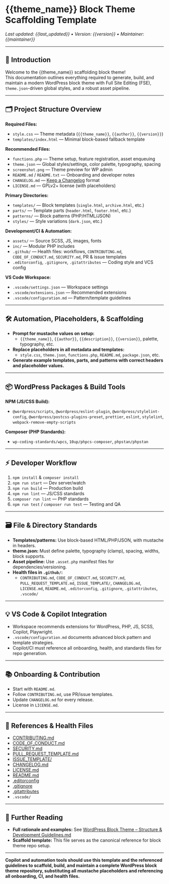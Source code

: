 # {{theme_name}} Block Theme Scaffolding Template

_Last updated: {{last_updated}} • Version: {{version}} • Maintainer: {{maintainer}}_

---

## 🚀 Introduction

Welcome to the {{theme_name}} scaffolding block theme!  
This documentation outlines everything required to generate, build, and maintain a modern WordPress block theme with Full Site Editing (FSE), `theme.json`-driven global styles, and a robust asset pipeline.

---

## 🗂️ Project Structure Overview

**Required Files:**
- `style.css` — Theme metadata (`{{theme_name}}`, `{{author}}`, `{{version}}`)
- `templates/index.html` — Minimal block-based fallback template

**Recommended Files:**
- `functions.php` — Theme setup, feature registration, asset enqueuing
- `theme.json` — Global styles/settings, color palette, typography, spacing
- `screenshot.png` — Theme preview for WP admin
- `README.md` / `README.txt` — Onboarding and developer notes
- `CHANGELOG.md` — [Keep a Changelog](https://keepachangelog.com/en/1.0.0/) format
- `LICENSE.md` — GPLv2+ license (with placeholders)

**Primary Directories:**
- `templates/` — Block templates (`single.html`, `archive.html`, etc.)
- `parts/` — Template parts (`header.html`, `footer.html`, etc.)
- `patterns/` — Block patterns (PHP/HTML/JSON)
- `styles/` — Style variations (`dark.json`, etc.)

**Development/CI & Automation:**
- `assets/` — Source SCSS, JS, images, fonts
- `inc/` — Modular PHP includes
- `.github/` — Health files: workflows, `CONTRIBUTING.md`, `CODE_OF_CONDUCT.md`, `SECURITY.md`, PR & issue templates
- `.editorconfig`, `.gitignore`, `.gitattributes` — Coding style and VCS config

**VS Code Workspace:**
- `.vscode/settings.json` — Workspace settings
- `.vscode/extensions.json` — Recommended extensions
- `.vscode/configuration.md` — Pattern/template guidelines

---

## 🛠️ Automation, Placeholders, & Scaffolding

- **Prompt for mustache values on setup:**  
  - `{{theme_name}}`, `{{author}}`, `{{description}}`, `{{version}}`, palette, typography, etc.
- **Replace placeholders in all metadata and templates:**  
  - `style.css`, `theme.json`, `functions.php`, `README.md`, `package.json`, etc.
- **Generate example templates, parts, and patterns with correct headers and placeholder values.**

---

## 📦 WordPress Packages & Build Tools

**NPM (JS/CSS Build):**
- `@wordpress/scripts`, `@wordpress/eslint-plugin`, `@wordpress/stylelint-config`, `@wordpress/postcss-plugins-preset`, `prettier`, `eslint`, `stylelint`, `webpack-remove-empty-scripts`

**Composer (PHP Standards):**
- `wp-coding-standards/wpcs`, `10up/phpcs-composer`, `phpstan/phpstan`

---

## ⚡ Developer Workflow

1. `npm install` & `composer install`
2. `npm run start` — Dev server/watch
3. `npm run build` — Production build
4. `npm run lint` — JS/CSS standards
5. `composer run lint` — PHP standards
6. `npm run test` / `composer run test` — Testing and QA

---

## 🗃️ File & Directory Standards

- **Templates/patterns:** Use block-based HTML/PHP/JSON, with mustache in headers.
- **theme.json:** Must define palette, typography (clamp), spacing, widths, block supports.
- **Asset pipeline:** Use `.asset.php` manifest files for dependencies/versioning.
- **Health files in `.github/`:**
  - `CONTRIBUTING.md`, `CODE_OF_CONDUCT.md`, `SECURITY.md`, `PULL_REQUEST_TEMPLATE.md`, `ISSUE_TEMPLATE/`, `CHANGELOG.md`, `LICENSE.md`, `README.md`, `.editorconfig`, `.gitignore`, `.gitattributes`, `.vscode/`

---

## 💡 VS Code & Copilot Integration

- Workspace recommends extensions for WordPress, PHP, JS, SCSS, Copilot, Playwright.
- `.vscode/configuration.md` documents advanced block pattern and template strategies.
- Copilot/CI must reference all onboarding, health, and standards files for repo generation.

---

## 📚 Onboarding & Contribution

- Start with `README.md`.
- Follow `CONTRIBUTING.md`, use PR/issue templates.
- Update `CHANGELOG.md` for every release.
- License in `LICENSE.md`.

---

## 🔗 References & Health Files

- [CONTRIBUTING.md](.github/CONTRIBUTING.md)
- [CODE_OF_CONDUCT.md](.github/CODE_OF_CONDUCT.md)
- [SECURITY.md](.github/SECURITY.md)
- [PULL_REQUEST_TEMPLATE.md](.github/PULL_REQUEST_TEMPLATE.md)
- [ISSUE_TEMPLATE/](.github/ISSUE_TEMPLATE/)
- [CHANGELOG.md](CHANGELOG.md)
- [LICENSE.md](LICENSE.md)
- [README.md](README.md)
- [.editorconfig](.editorconfig)
- [.gitignore](.gitignore)
- [.gitattributes](.gitattributes)
- `.vscode/`

---

## 📑 Further Reading

- **Full rationale and examples:** See [WordPress Block Theme – Structure & Development Guidelines.md](../WordPress%20Block%20Theme%20–%20Structure%20%26%20Development%20Guidelines.md)
- **Scaffold template:** This file serves as the canonical reference for block theme repo setup.

---

**Copilot and automation tools should use this template and the referenced guidelines to scaffold, build, and maintain a complete WordPress block theme repository, substituting all mustache placeholders and referencing all onboarding, CI, and health files.**